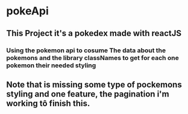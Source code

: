 # pokeApi
## This Project it's a pokedex made with reactJS 
### Using the pokemon api to cosume The data about the pokemons and the library classNames to get for each one pokemon their needed styling

## Note that is missing some type of pockemons styling and one feature, the pagination i'm working tô finish this.
